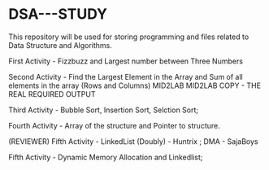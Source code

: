 # DSA---STUDY
This repository will be used for storing programming and files related to Data Structure and Algorithms.

First Activity - Fizzbuzz and Largest number between Three Numbers


Second Activity - Find the Largest Element in the Array and  Sum of all elements in the array (Rows and Columns) MID2LAB
MID2LAB COPY - THE REAL REQUIRED OUTPUT

Third Activity - Bubble Sort, Insertion Sort, Selction Sort;

Fourth Activity - Array of the structure and Pointer to structure.

(REVIEWER) Fifth Activity - LinkedList (Doubly) - Huntrix ; DMA - SajaBoys 

Fifth Activity - Dynamic Memory Allocation and Linkedlist;